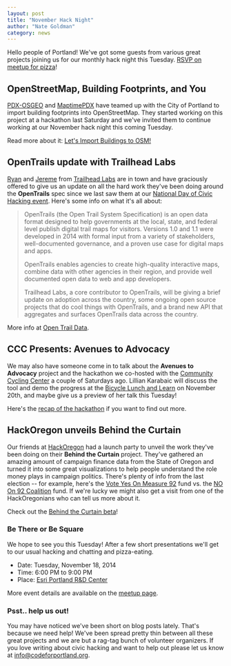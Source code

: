 ```yaml
---
layout: post
title: "November Hack Night"
author: "Nate Goldman"
category: news
---
```


Hello people of Portland! We've got some guests from various great projects joining us for our monthly hack night this Tuesday. [RSVP on meetup for pizza](http://www.meetup.com/Code-for-Portland/events/213494252/)!

## OpenStreetMap, Building Footprints, and You

[PDX-OSGEO](http://wiki.osgeo.org/wiki/PDX-OSGEO) and [MaptimePDX](http://maptimepdx.org/) have teamed up with the City of Portland to import building footprints into OpenStreetMap. They started working on this project at a hackathon last Saturday and we've invited them to continue working at our November hack night this coming Tuesday.

Read more about it: [Let's Import Buildings to OSM!](http://maptime.io/portland/event/2014/11/15/november-osm-hackathon-event/)

## OpenTrails update with Trailhead Labs

[Ryan](http://twitter.com/ryanbranciforte) and [Jereme](https://twitter.com/jerememonteau) from [Trailhead Labs](http://www.trailheadlabs.com/) are in town and have graciously offered to give us an update on all the hard work they've been doing around the **OpenTrails** spec since we last saw them at our [National Day of Civic Hacking event](http://www.codeforportland.org/news/2014/06/ndoch-wrap-up/). Here's some info on what it's all about:

> OpenTrails (the Open Trail System Specification) is an open data format designed to help governments at the local, state, and federal level publish digital trail maps for visitors. Versions 1.0 and 1.1 were developed in 2014 with formal input from a variety of stakeholders, well-documented governance, and a proven use case for digital maps and apps.
>
> OpenTrails enables agencies to create high-quality interactive maps, combine data with other agencies in their region, and provide well documented open data to web and app developers.
>
> Trailhead Labs, a core contributor to OpenTrails, will be giving a brief update on adoption across the country, some ongoing open source projects that do cool things with OpenTrails, and a brand new API that aggregates and surfaces OpenTrails data across the country.

More info at [Open Trail Data](http://www.opentraildata.org/).

## CCC Presents: Avenues to Advocacy

We may also have someone come in to talk about the **Avenues to Advocacy** project and the hackathon we co-hosted with the [Community Cycling Center](http://www.communitycyclingcenter.org/) a couple of Saturdays ago. Lillian Karabaic will discuss the tool and demo the progress at the [Bicycle Lunch and Learn](https://www.portlandoregon.gov/transportation/article/144945) on November 20th, and maybe give us a preview of her talk this Tuesday!

Here's the [recap of the hackathon](http://www.communitycyclingcenter.org/index.php/hacking-for-a-better-transportation-future/) if you want to find out more.

## HackOregon unveils Behind the Curtain

Our friends at [HackOregon](http://www.hackoregon.org/) had a launch party to unveil the work they've been doing on their **Behind the Curtain** project. They've gathered an amazing amount of campaign finance data from the State of Oregon and turned it into some great visualizations to help people understand the role money plays in campaign politics. There's plenty of info from the last election -- for example, here's the [Vote Yes On Measure 92](http://ballot.hackoregon.org/#/campaign/17007) fund vs. the [NO On 92 Coalition](http://ballot.hackoregon.org/#/campaign/17015) fund. If we're lucky we might also get a visit from one of the HackOregonians who can tell us more about it.

Check out the [Behind the Curtain beta](http://ballot.hackoregon.org/)!

### Be There or Be Square

We hope to see you this Tuesday! After a few short presentations we'll get to our usual hacking and chatting and pizza-eating.

* Date: Tuesday, November 18, 2014
* Time: 6:00 PM to 9:00 PM
* Place: [Esri Portland R&D Center](http://calagator.org/venues/202394387)

More event details are available on the [meetup page](http://www.meetup.com/Code-for-Portland/events/213494252/).

### Psst.. help us out!

You may have noticed we've been short on blog posts lately. That's because we need help! We've been spread pretty thin between all these great projects and we are but a rag-tag bunch of volunteer organizers. If you love writing about civic hacking and want to help out please let us know at [info@codeforportland.org](info@codeforportland.org).
